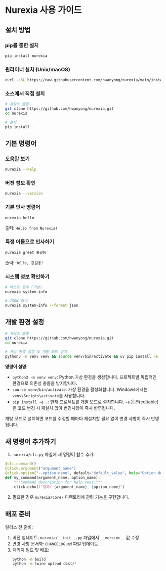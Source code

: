 # Nurexia 사용 가이드

## 설치 방법

### pip를 통한 설치
```bash
pip install nurexia
```

### 원라이너 설치 (Unix/macOS)
```bash
curl -sSL https://raw.githubusercontent.com/hwanyong/nurexia/main/install.sh | bash
```

### 소스에서 직접 설치
```bash
# 저장소 클론
git clone https://github.com/hwanyong/nurexia.git
cd nurexia

# 설치
pip install .
```

## 기본 명령어

### 도움말 보기
```bash
nurexia --help
```

### 버전 정보 확인
```bash
nurexia --version
```

### 기본 인사 명령어
```bash
nurexia hello
```
출력: `Hello from Nurexia!`

### 특정 이름으로 인사하기
```bash
nurexia greet 홍길동
```
출력: `Hello, 홍길동!`

### 시스템 정보 확인하기
```bash
# 텍스트 형식 (기본)
nurexia system-info

# JSON 형식
nurexia system-info --format json
```

## 개발 환경 설정

```bash
# 저장소 클론
git clone https://github.com/hwanyong/nurexia.git
cd nurexia

# 가상 환경 설정 및 개발 모드 설치
python3 -m venv venv && source venv/bin/activate && uv pip install -e .
```

**명령어 설명**:
- `python3 -m venv venv`: Python 가상 환경을 생성합니다. 프로젝트별 독립적인 환경으로 의존성 충돌을 방지합니다.
- `source venv/bin/activate`: 가상 환경을 활성화합니다. Windows에서는 `venv\Scripts\activate`를 사용합니다.
- `pip install -e .`: 현재 프로젝트를 개발 모드로 설치합니다. `-e` 옵션(editable)은 코드 변경 시 재설치 없이 변경사항이 즉시 반영됩니다.

개발 모드로 설치하면 코드를 수정할 때마다 재설치할 필요 없이 변경 사항이 즉시 반영됩니다.

## 새 명령어 추가하기

1. `nurexia/cli.py` 파일에 새 명령어 함수 추가:

```python
@cli.command()
@click.argument("argument_name")
@click.option("--option-name", default="default_value", help="Option description")
def my_command(argument_name, option_name):
    """Command description for help text."""
    click.echo(f"결과: {argument_name}, {option_name}")
```

2. 필요한 경우 `nurexia/core/` 디렉토리에 관련 기능을 구현합니다.

## 배포 준비

릴리스 전 준비:

1. 버전 업데이트: `nurexia/__init__.py` 파일에서 `__version__` 값 수정
2. 변경 사항 문서화: `CHANGELOG.md` 파일 업데이트
3. 패키지 빌드 및 배포:
   ```bash
   python -m build
   python -m twine upload dist/*
   ```